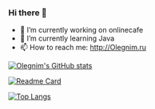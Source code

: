 ### Hi there 👋

- 🔭 I’m currently working on onlinecafe
- 🌱 I’m currently learning Java
- 📫 How to reach me: http://Olegnim.ru

[![Olegnim's GitHub stats](https://github-readme-stats.vercel.app/api?username=Olegnim)](https://github.com/Olegnim/github-readme-stats)


[![Readme Card](https://github-readme-stats.vercel.app/api/pin/?username=Olegnim&repo=github-readme-stats)](https://github.com/Olegnim/github-readme-stats)

[![Top Langs](https://github-readme-stats.vercel.app/api/top-langs/?username=Olegnim)](https://github.com/anuraghazra/github-readme-stats)
